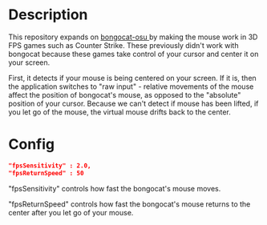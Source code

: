 # Description

This repository expands on [bongocat-osu ](https://github.com/kuroni/bongocat-osu) by making the mouse work in 3D FPS games such as Counter Strike. 
These previously didn't work with bongocat because these games take control of your cursor and center it on your screen.

First, it detects if your mouse is being centered on your screen. If it is, then the application switches to "raw input" - relative movements of the mouse affect the position of bongocat's mouse, as opposed to the "absolute" position of your cursor. Because we can't detect if mouse has been lifted, if you let go of the mouse, the virtual mouse drifts back to the center. 

# Config

```json
"fpsSensitivity" : 2.0,
"fpsReturnSpeed" : 50
```

"fpsSensitivity" controls how fast the bongocat's mouse moves.

"fpsReturnSpeed" controls how fast the bongocat's mouse returns to the center after you let go of your mouse.
